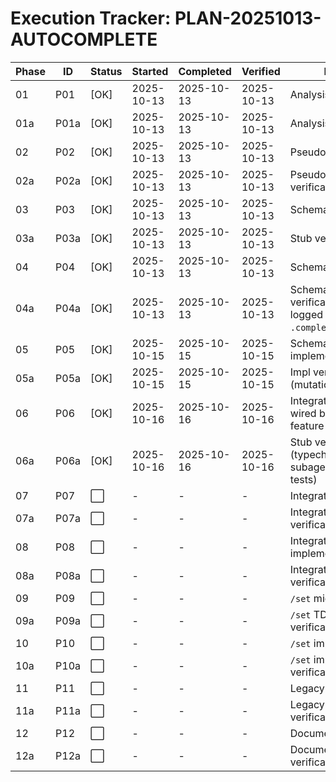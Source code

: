 # Execution Tracker: PLAN-20251013-AUTOCOMPLETE

| Phase | ID  | Status | Started | Completed | Verified | Notes |
|-------|-----|--------|---------|-----------|----------|-------|
| 01    | P01 | [OK]    | 2025-10-13 | 2025-10-13 | 2025-10-13 | Analysis |
| 01a   | P01a| [OK]    | 2025-10-13 | 2025-10-13 | 2025-10-13 | Analysis verification |
| 02    | P02 | [OK]    | 2025-10-13 | 2025-10-13 | 2025-10-13 | Pseudocode |
| 02a   | P02a| [OK]    | 2025-10-13 | 2025-10-13 | 2025-10-13 | Pseudocode verification |
| 03    | P03 | [OK]    | 2025-10-13 | 2025-10-13 | 2025-10-13 | Schema stub |
| 03a   | P03a| [OK]    | 2025-10-13 | 2025-10-13 | 2025-10-13 | Stub verification |
| 04    | P04 | [OK]    | 2025-10-13 | 2025-10-13 | 2025-10-13 | Schema TDD |
| 04a   | P04a| [OK]    | 2025-10-13 | 2025-10-13 | 2025-10-13 | Schema TDD verification (RED logged in `.completed/P04a.md`) |
| 05    | P05 | [OK]  | 2025-10-15 | 2025-10-15 | 2025-10-15 | Schema implementation |
| 05a   | P05a| [OK]  | 2025-10-15 | 2025-10-15 | 2025-10-15 | Impl verification (mutation ≥70%) |
| 06    | P06 | [OK]  | 2025-10-16 | 2025-10-16 | 2025-10-16 | Integration stub wired behind feature flag |
| 06a   | P06a| [OK]  | 2025-10-16 | 2025-10-16 | 2025-10-16 | Stub verification (typecheck + subagentCommand tests) |
| 07    | P07 | ⬜     | -       | -         | -        | Integration TDD |
| 07a   | P07a| ⬜     | -       | -         | -        | Integration TDD verification |
| 08    | P08 | ⬜     | -       | -         | -        | Integration implementation |
| 08a   | P08a| ⬜     | -       | -         | -        | Integration impl verification |
| 09    | P09 | ⬜     | -       | -         | -        | `/set` migration TDD |
| 09a   | P09a| ⬜     | -       | -         | -        | `/set` TDD verification |
| 10    | P10 | ⬜     | -       | -         | -        | `/set` implementation |
| 10a   | P10a| ⬜     | -       | -         | -        | `/set` impl verification |
| 11    | P11 | ⬜     | -       | -         | -        | Legacy removal |
| 11a   | P11a| ⬜     | -       | -         | -        | Legacy removal verification |
| 12    | P12 | ⬜     | -       | -         | -        | Documentation |
| 12a   | P12a| ⬜     | -       | -         | -        | Documentation verification |
